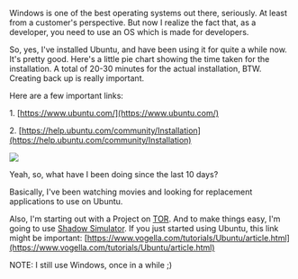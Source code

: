 Windows is one of the best operating systems out there, seriously. At least from a customer's perspective. But now I realize the fact that, as a developer, you need to use an OS which is made for developers.  

So, yes, I've installed Ubuntu, and have been using it for quite a while now. It's pretty good. Here's a little pie chart showing the time taken for the installation. A total of 20-30 minutes for the actual installation, BTW. Creating back up is really important.

  

Here are a few important links:

1. [https://www.ubuntu.com/](https://www.ubuntu.com/)

2. [https://help.ubuntu.com/community/Installation](https://help.ubuntu.com/community/Installation)

  

[![](https://mrsauravsahu.files.wordpress.com/2015/02/992e3-ubuntuinstallation.png)](https://mrsauravsahu.files.wordpress.com/2015/02/992e3-ubuntuinstallation.png)

  

Yeah, so, what have I been doing since the last 10 days? 

Basically, I've been watching movies and looking for replacement applications to use on Ubuntu.

  

Also, I'm starting out with a Project on [TOR](https://en.wikipedia.org/wiki/Tor_%28anonymity_network%29). And to make things easy, I'm going to use [Shadow Simulator](https://shadow.github.io/). If you just started using Ubuntu, this link might be important: [https://www.vogella.com/tutorials/Ubuntu/article.html](https://www.vogella.com/tutorials/Ubuntu/article.html)  
  
  
NOTE: I still use Windows, once in a while ;)